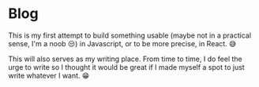 # Blog

This is my first attempt to build something usable (maybe not in a practical sense, I'm a noob &#128530;) in Javascript, or to be more precise, in React. &#128517;

This will also serves as my writing place. From time to time, I do feel the urge to write so I thought it would be great if I made myself a spot to just write whatever I want. &#128513;
